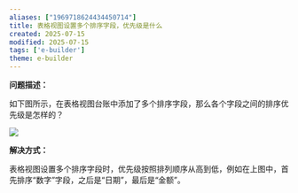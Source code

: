 ```yaml
---
aliases: ["1969718624434450714"]
title: 表格视图设置多个排序字段，优先级是什么
created: 2025-07-15
modified: 2025-07-15
tags: ['e-builder']
theme: e-builder
---
```


**问题描述：**

如下图所示，在表格视图台账中添加了多个排序字段，那么各个字段之间的排序优先级是怎样的？

![](0b359d5d8cd7886907c6f36eb71eecf5.jpg)

**解决方式：**

表格视图设置多个排序字段时，优先级按照排列顺序从高到低，例如在上图中，首先排序“数字”字段，之后是“日期”，最后是“金额”。